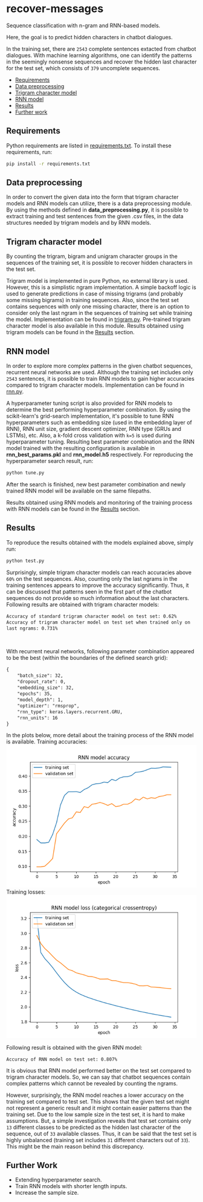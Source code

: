 # recover-messages

Sequence classification with n-gram and RNN-based models.

Here, the goal is to predict hidden characters in chatbot dialogues.

In the training set, there are ```2543``` complete sentences extacted from chatbot dialogues. With machine learning algorithms, one can identify the patterns in the seemingly nonsense sequences and recover the hidden last character for the test set, which consists of ```379``` uncomplete sequences.

  * [Requirements](#requirements)
  * [Data preprocessing](#data-preprocessing)
  * [Trigram character model](#trigram-character-model)
  * [RNN model](#rnn-model)
  * [Results](#results)
  * [Further work](#further-work)

## Requirements
Python requirements are listed in [requirements.txt](requirements.txt). To install these requirements, run:

```bash
pip install -r requirements.txt
```

## Data preprocessing
In order to convert the given data into the form that trigram character models and RNN models can utilize, there is a data preprocessing module. By using the methods defined in **data_preprocessing.py**, it is possible to extract training and test sentences from the given .csv files, in the data structures needed by trigram models and by RNN models.

## Trigram character model
By counting the trigram, bigram and unigram character groups in the sequences of the training set, it is possible to recover hidden characters in the test set.

Trigram model is implemented in pure Python, no external library is used. However, this is a simplistic ngram implementation. A simple backoff logic is used to generate predictions in case of missing trigrams (and probably some missing bigrams) in training sequences. Also, since the test set contains sequences with only one missing character, there is an option to consider only the last ngram in the sequences of training set while training the model. Implementation can be found in [trigram.py](trigram.py). Pre-trained trigram character model is also available in this module.  Results obtained using trigram models can be found in the [Results](#results) section. 

## RNN model
In order to explore more complex patterns in the given chatbot sequences, recurrent neural networks are used. Although the training set includes only ```2543``` sentences, it is possible to train RNN models to gain higher accuracies compared to trigram character models. Implementation can be found in [rnn.py](rnn.py).

A hyperparameter tuning script is also provided for RNN models to determine the best performing hyperparameter combination. By using the scikit-learn's grid-search implementation, it's possible to tune RNN hyperparameters such as embedding size (used in the embedding layer of RNN), RNN unit size, gradient descent optimizer, RNN type (GRUs and LSTMs), etc. Also, a k-fold cross validation with ```k=5``` is used during hyperparameter tuning. Resulting best parameter combination and the RNN model trained with the resulting configuration is available in **rnn_best_params.pkl** and **rnn_model.h5** respectively. For reproducing the hyperparameter search result, run:
```bash
python tune.py
``` 

After the search is finished, new best parameter combination and newly trained RNN model will be available on the same filepaths.
<br>

Results obtained using RNN models and monitoring of the training process with RNN models can be found in the [Results](#results) section.

## Results
To reproduce the results obtained with the models explained above, simply run:
```bash
python test.py
```

Surprisingly, simple trigram character models can reach accuracies above ```60%``` on the test sequences. Also, counting only the last ngrams in the training sentences appears to improve the accuracy significantly. Thus, it can be discussed that patterns seen in the first part of the chatbot sequences do not provide so much information about the last characters. Following results are obtained with trigram character models:
```
Accuracy of standard trigram character model on test set: 0.62%
Accuracy of trigram character model on test set when trained only on last ngrams: 0.731%
```
<br>

With recurrent neural networks, following parameter combination appeared to be the best (within the boundaries of the defined search grid):
```text
{
	"batch_size": 32,
 	"dropout_rate": 0,
	"embedding_size": 32,
	"epochs": 35,
	"model_depth": 1,
	"optimizer": "rmsprop",
	"rnn_type": keras.layers.recurrent.GRU,
	"rnn_units": 16
}
```

In the plots below, more detail about the training process of the RNN model is available.
Training accuracies:
<br>
![accuracies](plots/rnn_accuracy.png)
<br>
Training losses:
<br>
![accuracies](plots/rnn_loss.png)
<br>

Following result is obtained with the given RNN model:
```
Accuracy of RNN model on test set: 0.807%
```

It is obvious that RNN model performed better on the test set compared to trigram character models. So, we can say that chatbot sequences contain complex patterns which cannot be revealed by counting the ngrams. 

However, surprisingly, the RNN model reaches a lower accuracy on the training set compared to test set. This shows that the given test set might not represent a generic result and it might contain easier patterns than the training set. Due to the low sample size in the test set, it is hard to make assumptions. But, a simple investigation reveals that test set contains only ```13``` different classes to be predicted as the hidden last character of the sequence, out of ```33``` available classes. Thus, it can be said that the test set is highly unbalanced (training set includes ```31``` different characters out of ```33```). This might be the main reason behind this discrepancy.

## Further Work
- Extending hyperparameter search.
- Train RNN models with shorter length inputs.
- Increase the sample size.
